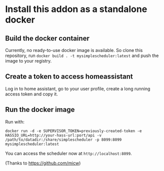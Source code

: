 # Install this addon as a standalone docker 

## Build the docker container

Currently, no ready-to-use docker image is available. So clone this repository, run `docker build . -t mysimplescheduler:latest` and push the image to your registry.

## Create a token to access homeassistant

Log in to home assistant, go to your user profile, create a long running access token and copy it.

## Run the docker image

Run with:

```
docker run -d -e SUPERVISOR_TOKEN=previously-created-token -e HASSIO_URL=http://your-hass-url:port/api -v /path/to/datadir:/share/simplescheduler -p 8099:8099 mysimplescheduler:latest
```

You can access the scheduler now at `http://localhost:8099`.

(Thanks to https://github.com/micw)